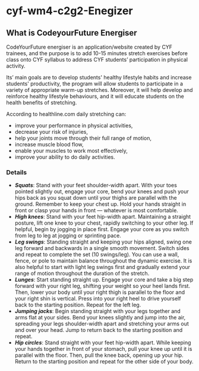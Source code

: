 # cyf-wm4-c2g2-Enegizer

## What is CodeyourFuture Energiser
CodeYourFuture energiser is an application/website created by CYF trainees, and the purpose is to add 10-15 minutes stretch exercises before class onto CYF syllabus to address CYF students’ participation in physical activity.

Its’ main goals are to develop students' healthy lifestyle habits and increase students' productivity, the program will allow students to participate in a variety of appropriate warm-up stretches. Moreover, it will help develop and reinforce healthy lifestyle behaviours, and it will educate students on the health benefits of stretching. 

According to healthline.com daily stretching can:
- improve your performance in physical activities,
- decrease your risk of injuries, 
- help your joints move through their full range of motion, 
- increase muscle blood flow, 
- enable your muscles to work most effectively,
- improve your ability to do daily activities.
  
### Details
- ***Squats***: Stand with your feet shoulder-width apart. With your toes pointed slightly out, engage your core, bend your knees and push your hips back as you squat down until your thighs are parallel with the ground. Remember to keep your chest up. Hold your hands straight in front or clasp your hands in front — whatever is most comfortable.
- ***High knees***: Stand with your feet hip-width apart. Maintaining a straight posture, lift one knee to your chest, rapidly switching to your other leg. If helpful, begin by jogging in place first. Engage your core as you switch from leg to leg at jogging or sprinting pace.
- ***Leg swings***: Standing straight and keeping your hips aligned, swing one leg forward and backwards in a single smooth movement. Switch sides and repeat to complete the set (10 swings/leg). You can use a wall, fence, or pole to maintain balance throughout the dynamic exercise. It is also helpful to start with light leg swings first and gradually extend your range of motion throughout the duration of the stretch.
- ***Lunges***: Start standing straight up. Engage your core and take a big step forward with your right leg, shifting your weight so your heel lands first. Then, lower your body until your right thigh is parallel to the floor and your right shin is vertical. Press into your right heel to drive yourself back to the starting position. Repeat for the left leg.
- ***Jumping jacks***: Begin standing straight with your legs together and arms flat at your sides. Bend your knees slightly and jump into the air, spreading your legs shoulder-width apart and stretching your arms out and over your head. Jump to return back to the starting position and repeat.
- ***Hip circles***: Stand straight with your feet hip-width apart. While keeping your hands together in front of your stomach, pull your knee up until it is parallel with the floor. Then, pull the knee back, opening up your hip. Return to the starting position and repeat for the other side of your body. 


